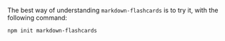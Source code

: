 The best way of understanding `markdown-flashcards` is to try it, with the following command:

```bash
npm init markdown-flashcards
```
